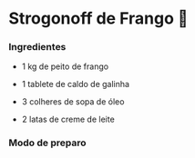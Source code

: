 # Strogonoff de Frango :chicken:

### Ingredientes

- 1 kg de peito de frango

- 1 tablete de caldo de galinha

- 3 colheres de sopa de óleo

- 2 latas de creme de leite 

  

### Modo de preparo

